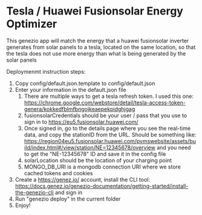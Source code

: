 # Tesla / Huawei Fusionsolar Energy Optimizer

This genezio app will match the energy that a huawei fusionsolar inverter generates from solar panels to a tesla, located on the same location, so that the tesla does not use more energy than what is being generated by the solar panels

Deploymenmt instruction steps:

1. Copy config/default.json.template to config/default.json
2. Enter your information in the default.json file
    1. There are multiple ways to get a tesla refresh token. I used this one: https://chrome.google.com/webstore/detail/tesla-access-token-genera/kokkedfblmfbngojkeaepekpidghjgag
    2. fusionsolarCredentials should be your user / pass that you use to sign in to https://eu5.fusionsolar.huawei.com/
    3. Once signed in, go to the details page where you see the real-time data, and copy the stationID from the URL. Should be something like: https://region04eu5.fusionsolar.huawei.com/pvmswebsite/assets/build/index.html#/view/station/NE=12345678/overview and you need to get the "NE-12345678" ID and save it in the config file
    4. solarLocation should be the location of your charging point
    5. MONGO_DB_URI is a mongodb connection URI where  we store cached tokens and cookies
3. Create a https://genez.io/ account, install the CLI tool: https://docs.genez.io/genezio-documentation/getting-started/install-the-genezio-cli and sign in
4. Run "genezio deploy" in the current folder
5. Enjoy!
